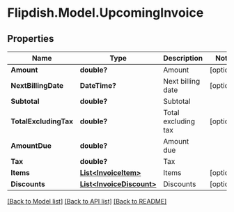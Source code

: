 # Flipdish.Model.UpcomingInvoice
## Properties

Name | Type | Description | Notes
------------ | ------------- | ------------- | -------------
**Amount** | **double?** | Amount | [optional] 
**NextBillingDate** | **DateTime?** | Next billing date | [optional] 
**Subtotal** | **double?** | Subtotal | 
**TotalExcludingTax** | **double?** | Total excluding tax | [optional] 
**AmountDue** | **double?** | Amount due | 
**Tax** | **double?** | Tax | 
**Items** | [**List&lt;InvoiceItem&gt;**](InvoiceItem.md) | Items | [optional] 
**Discounts** | [**List&lt;InvoiceDiscount&gt;**](InvoiceDiscount.md) | Discounts | [optional] 

[[Back to Model list]](../README.md#documentation-for-models) [[Back to API list]](../README.md#documentation-for-api-endpoints) [[Back to README]](../README.md)

